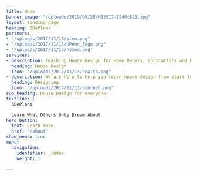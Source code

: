 ```yaml
---
title: Home
banner_image: "/uploads/2019/08/28/H13517-1240x821.jpg"
layout: landing-page
heading: 3DePlans
partners:
- "/uploads/2017/11/13/stem.png"
- "/uploads/2017/11/13/UPenn_logo.png"
- "/uploads/2017/11/13/nysed.png"
services:
- description: Teaching House Design for Home Owners, Contractors and Designers.
  heading: House Design
  icon: "/uploads/2017/11/13/health.png"
- description: We are here to help you learn house design from start to finish.
  heading: Designing
  icon: "/uploads/2017/11/13/biotech.png"
sub_heading: House Design for everyone.
textline: |
  3DePlans

  Learn What Others Only Dream About
hero_button:
  text: Learn more
  href: "/about"
show_news: true
menu:
  navigation:
    identifier: _index
    weight: 1

---
```

